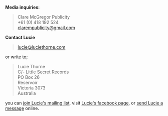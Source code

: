 **Media inquiries:**

> Clare McGregor Publicity  
> +61 (0) 418 192 524  
> <clarempublicity@gmail.com>

**Contact Lucie**  

> <lucie@luciethorne.com>

or write to;

> Lucie Thorne  
> C/- Little Secret Records  
> PO Box 26    
> Reservoir  
> Victoria 3073    
> Australia  

you can [join Lucie's mailing list][9], visit [Lucie's facebook page][23], or [send Lucie a message][11] online. 

  [9]: ?p=forms/mailing-list
  [11]: ?p=forms/send-message
  [23]: http://www.facebook.com/lucie.thorne#!/lucie.thorne

